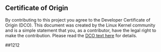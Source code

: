 ## Certificate of Origin

By contributing to this project you agree to the Developer Certificate of
Origin (DCO). This document was created by the Linux Kernel community and is a
simple statement that you, as a contributor, have the legal right to make the
contribution. Please read the [DCO text here](https://developercertificate.org/) for details.

##1212
